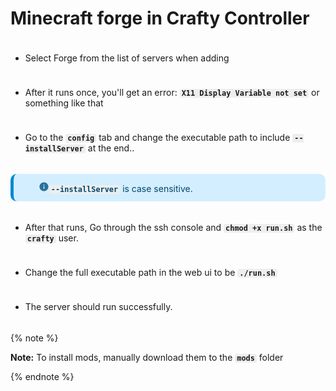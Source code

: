 <style>
.callout {
  border-inline-start: 5px solid #bbb;
  background-color: #eee;
  border-radius: 10px;
  padding: 12px 12px 12px 40px;
  /* height: auto; */
  display: block;
  position: relative;
  overflow: auto
}


.callout:before {
  background-image: url("data:image/svg+xml;base64,PHN2ZyB2aWV3Qm94PSIwIDAgMjQgMjQiIGZpbGw9IiMwMTUzODAiIHhtbG5zPSJodHRwOi8vd3d3LnczLm9yZy8yMDAwL3N2ZyI+ICAgIDxwYXRoIGQ9Ik0wIDBoMjR2MjRIMHoiIGZpbGw9Im5vbmUiLz4gICAgPHBhdGggZD0iTTEyIDJDNi40OCAyIDIgNi40OCAyIDEyczQuNDggMTAgMTAgMTAgMTAtNC40OCAxMC0xMFMxNy41MiAyIDEyIDJ6bTEgMTVoLTJ2LTZoMnY2em0wLThoLTJWN2gydjJ6Ii8+PC9zdmc+");
  background-repeat: no-repeat;
  content: "";
  width: 1.2em;
  height: 1.2em;
  left: 8px;
  /* top: 50%; */
  margin-top: 0px;
  display: inline-block;
  posit7ion: absolute;
  line-height: 1;
  opacity: .8
}

.callout.success {
  border-left-color: #0f7d15;
  background-color: #eafdeb;
  color: #063409
}

html.dark-mode .callout.success {
  background-color: #031904
}

html.dark-mode .callout.success {
  color: #129419
}

.callout.success:before {
  background-image: url("data:image/svg+xml;base64,PHN2ZyB2aWV3Qm94PSIwIDAgMjQgMjQiIGZpbGw9IiMzNzZjMzkiIHhtbG5zPSJodHRwOi8vd3d3LnczLm9yZy8yMDAwL3N2ZyI+ICAgIDxwYXRoIGQ9Ik0wIDBoMjR2MjRIMHoiIGZpbGw9Im5vbmUiLz4gICAgPHBhdGggZD0iTTEyIDJDNi40OCAyIDIgNi40OCAyIDEyczQuNDggMTAgMTAgMTAgMTAtNC40OCAxMC0xMFMxNy41MiAyIDEyIDJ6bS0yIDE1bC01LTUgMS40MS0xLjQxTDEwIDE0LjE3bDcuNTktNy41OUwxOSA4bC05IDl6Ii8+PC9zdmc+")
}

.callout.danger {

  border-left-color: #ab0f0e;
  background-color: #fcdbdb;
  color: #4d0706
}

html.dark-mode .callout.danger {
  background-color: #1e0302
}

html.dark-mode .callout.danger {
  color: #c31110
}

.callout.danger:before {
  background-image: url("data:image/svg+xml;base64,PHN2ZyB2aWV3Qm94PSIwIDAgMjQgMjQiIGZpbGw9IiNiOTE4MTgiIHhtbG5zPSJodHRwOi8vd3d3LnczLm9yZy8yMDAwL3N2ZyI+ICAgIDxwYXRoIGQ9Ik0xNS43MyAzSDguMjdMMyA4LjI3djcuNDZMOC4yNyAyMWg3LjQ2TDIxIDE1LjczVjguMjdMMTUuNzMgM3pNMTIgMTcuM2MtLjcyIDAtMS4zLS41OC0xLjMtMS4zIDAtLjcyLjU4LTEuMyAxLjMtMS4zLjcyIDAgMS4zLjU4IDEuMyAxLjMgMCAuNzItLjU4IDEuMy0xLjMgMS4zem0xLTQuM2gtMlY3aDJ2NnoiLz4gICAgPHBhdGggZD0iTTAgMGgyNHYyNEgweiIgZmlsbD0ibm9uZSIvPjwvc3ZnPg==")
}

.callout.info {
  border-left-color: #0288d1;
  color: #01466c;
  background-color: #d3efff
}

html.dark-mode .callout.info {
  color: #09a7fd
}

html.dark-mode .callout.info {
  background-color: #001520
}

.callout.warning {
  border-left-color: #cf4d03;
  background-color: #fee3d3;
  color: #6a2802
}

html.dark-mode .callout.warning {
  background-color: #1a0a00
}

html.dark-mode .callout.warning {
  color: #cf4d03
}

.callout.warning:before {
  background-image: url("data:image/svg+xml;base64,PHN2ZyB2aWV3Qm94PSIwIDAgMjQgMjQiIGZpbGw9IiNiNjUzMWMiIHhtbG5zPSJodHRwOi8vd3d3LnczLm9yZy8yMDAwL3N2ZyI+ICAgIDxwYXRoIGQ9Ik0wIDBoMjR2MjRIMHoiIGZpbGw9Im5vbmUiLz4gICAgPHBhdGggZD0iTTEgMjFoMjJMMTIgMiAxIDIxem0xMi0zaC0ydi0yaDJ2MnptMC00aC0ydi00aDJ2NHoiLz48L3N2Zz4=")
}

.callout a {
  color: inherit;
  text-decoration: underline
}

code {
  background-color: #eee;
  border-radius: 3px;
  font-family: monospace;
  font-weight: bold;
  padding: 0 3px;
}

ol li {
  padding: 5px 0px;
}

ul li {
  padding: 5px 0px;
}

.container,
.row .col {
  padding: 0 var(--ifm-spacing-horizontal);
  width: 100%
}

.row .col,
img {
  max-width: 100%
}
</style>

# Minecraft forge in Crafty Controller

- Select Forge from the list of servers when adding

- After it runs once, you'll get an error: `X11 Display Variable not set` or something like that

- Go to the `config` tab and change the executable path to include `--installServer` at the end..

<p class="callout info"><code>--installServer</code> is case sensitive.</p> 

- After that runs, Go through the ssh console and `chmod +x run.sh` as the `crafty` user.

- Change the full executable path in the web ui to be `./run.sh` 

- The server should run successfully.

{% note %}

**Note:** To install mods, manually download them to the <code>mods</code> folder

{% endnote %}

